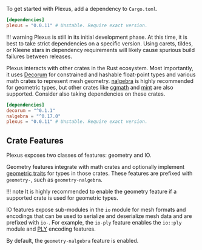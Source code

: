 To get started with Plexus, add a dependency to `Cargo.toml`.

```toml
[dependencies]
plexus = "0.0.11" # Unstable. Require exact version.
```

!!! warning
    Plexus is still in its initial development phase. At this time, it is best
    to take strict dependencies on a specific version. Using carets, tildes, or
    Kleene stars in dependency requirements will likely cause spurious build
    failures between releases.

Plexus interacts with other crates in the Rust ecosystem. Most importantly, it
uses [Decorum](https://crates.io/crates/decorum) for constrained and hashable
float-point types and various math crates to represent mesh geometry.
[nalgebra](https://crates.io/crates/nalgebra) is highly recommended for
geometric types, but other crates like [cgmath](https://crates.io/crates/cgmath)
and [mint](https://crates.io/crates/mint) are also supported. Consider also
taking dependencies on these crates.

```toml
[dependencies]
decorum = "^0.1.1"
nalgebra = "^0.17.0"
plexus = "0.0.11" # Unstable. Require exact version.
```

## Crate Features

Plexus exposes two classes of features: geometry and IO.

Geometry features integrate with math crates and optionally implement [geometric
traits](../geometry) for types in those crates. These features are prefixed with
`geometry-`, such as `geometry-nalgebra`.

!!! note
    It is highly recommended to enable the geometry feature if a supported crate
    is used for geometric types.

IO features expose sub-modules in the `io` module for mesh formats and encodings
that can be used to serialize and deserialize mesh data and are prefixed with
`io-`. For example, the `io-ply` feature enables the `io::ply` module and
[PLY](https://en.wikipedia.org/wiki/ply_(file_format)) encoding features.

By default, the `geometry-nalgebra` feature is enabled.
